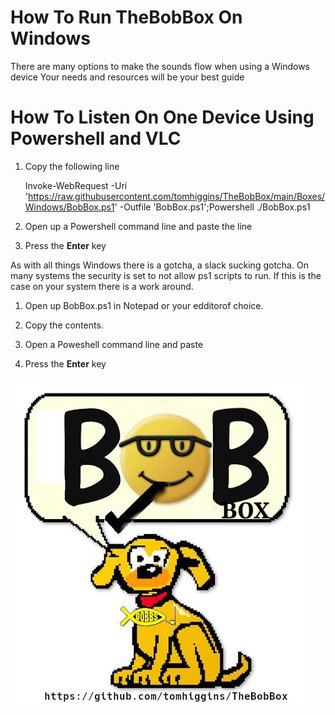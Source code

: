 # How To Run TheBobBox On Windows
There are many options to make the sounds flow when using a Windows device Your needs and resources will be your best guide

# How To Listen On One Device Using Powershell and VLC
1. Copy the following line

    Invoke-WebRequest -Uri 'https://raw.githubusercontent.com/tomhiggins/TheBobBox/main/Boxes/Windows/BobBox.ps1' -Outfile 'BobBox.ps1';Powershell ./BobBox.ps1

2. Open up a Powershell command line and paste the line

3. Press the **Enter** key

As with all things Windows there is a gotcha, a slack sucking gotcha. On many systems the security is set to not allow ps1 
scripts to run. If this is the case on your system there is a work around. 

1. Open up BobBox.ps1 in Notepad or your edditorof choice.

2. Copy the contents.

3. Open a Poweshell command line and paste

4. Press the **Enter** key

![alt tag](https://github.com/tomhiggins/TheBobBox/blob/main/Boxes/Windows/msbobbox.jpg)

